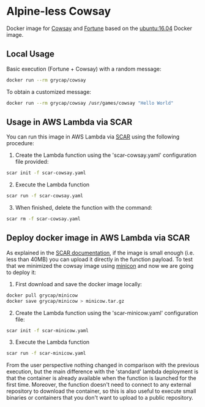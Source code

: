 # Alpine-less Cowsay

Docker image for [Cowsay](https://en.wikipedia.org/wiki/Cowsay) and [Fortune](https://en.wikipedia.org/wiki/Fortune_(Unix)) based on the [ubuntu:16.04](https://hub.docker.com/r/library/ubuntu/tags/16.04/) Docker image.

## Local Usage

Basic execution (Fortune + Cowsay) with a random message:

```sh
docker run --rm grycap/cowsay
```

To obtain a customized message:

```sh
docker run --rm grycap/cowsay /usr/games/cowsay "Hello World"
```

## Usage in AWS Lambda via SCAR

You can run this image in AWS Lambda via [SCAR](https://github.com/grycap/scar) using the following procedure:

1. Create the Lambda function using the 'scar-cowsay.yaml' configuration file provided:

```sh
scar init -f scar-cowsay.yaml
```

2. Execute the Lambda function

```sh
scar run -f scar-cowsay.yaml
```

3. When finished, delete the function with the command:

```sh
scar rm -f scar-cowsay.yaml
```

## Deploy docker image in AWS Lambda via SCAR

As explained in the [SCAR documentation](http://scar.readthedocs.io/en/latest/advanced_usage.html#upload-slim-docker-image-files-in-the-payload), if the image is small enough (i.e. less than 40MB) you can upload it directly in the function payload.
To test that we minimized the cowsay image using [minicon](https://github.com/grycap/minicon) and now we are going to deploy it:

1. First download and save the docker image locally:

```sh
docker pull grycap/minicow
docker save grycap/minicow > minicow.tar.gz
```

2. Create the Lambda function using the 'scar-minicow.yaml' configuration file:

```sh
scar init -f scar-minicow.yaml
```

3. Execute the Lambda function

```sh
scar run -f scar-minicow.yaml
```

From the user perspective nothing changed in comparison with the previous execution, but the main difference with the 'standard' lambda deployment is that the container is already available when the function is launched for the first time. Moreover, the function doesn't need to connect to any external repository to download the container, so this is also useful to execute small binaries or containers that you don't want to upload to a public repository.